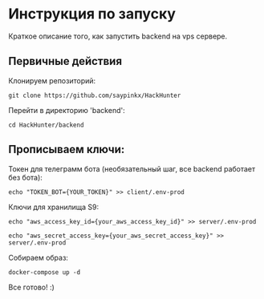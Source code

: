 # Инструкция по запуску

Краткое описание того, как запустить backend на vps сервере.


## Первичные действия
Клонируем репозиторий:

```
git clone https://github.com/saypinkx/HackHunter
```
Перейти в директорию 'backend':
```
cd HackHunter/backend
```
## Прописываем ключи:

Токен для телеграмм бота (необязательный шаг, все backend работает без бота):
```
echo "TOKEN_BOT={YOUR_TOKEN}" >> client/.env-prod
```
Ключи для хранилища S9:
```
echo "aws_access_key_id={your_aws_access_key_id}" >> server/.env-prod
```
```
echo "aws_secret_access_key={your_aws_secret_access_key}" >> server/.env-prod
```
Собираем образ:

```
docker-compose up -d
```
Все готово! :)


